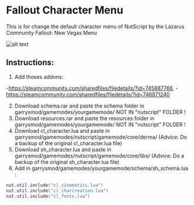 # Fallout Character Menu

This is for change the default character menu of NutScript by the Lazarus Community Fallout: New Vegas Menu

![alt text](https://image.ibb.co/bzkiD7/20180210134327_1.jpg "Menu")

## Instructions:

1) Add thoses addons:

-https://steamcommunity.com/sharedfiles/filedetails/?id=745887766,
-https://steamcommunity.com/sharedfiles/filedetails/?id=746871240

2) Download schema.rar and paste the schema folder in garrysmod/gamemodes/yourgamemode/	NOT IN "nutscript" FOLDER !
3) Download resources.rar and paste the resources folder in garrysmod/gamemodes/yourgamemode/	NOT IN "nutscript" FOLDER !
4) Download cl_character.lua and paste in garrysmod/gamemodes/nutscript/gamemode/core/derma/ (Advice: Do a backup of the original cl_character.lua file)
5) Download sh_character.lua and paste in garrysmod/gamemodes/nutscript/gamemode/core/libs/ (Advice: Do a backup of the original sh_character.lua file)
6) Add in garrysmod/gamemodes/yourgamemode/schema/sh_schema.lua :

```lua
nut.util.include("cl_cinematics.lua")
nut.util.include("cl_charcreation.lua")
nut.util.include("cl_fonts.lua")
```
